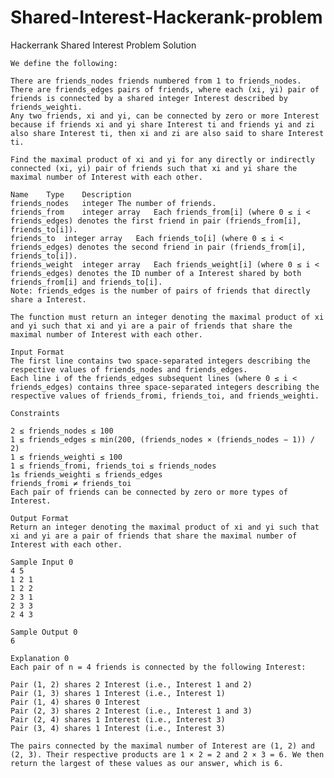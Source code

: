 # Shared-Interest-Hackerank-problem

   Hackerrank Shared Interest Problem Solution
    
    We define the following:
    
    There are friends_nodes friends numbered from 1 to friends_nodes.
    There are friends_edges pairs of friends, where each (xi, yi) pair of friends is connected by a shared integer Interest described by friends_weighti.
    Any two friends, xi and yi, can be connected by zero or more Interest because if friends xi and yi share Interest ti and friends yi and zi also share Interest ti, then xi and zi are also said to share Interest ti.
    
    Find the maximal product of xi and yi for any directly or indirectly connected (xi, yi) pair of friends such that xi and yi share the maximal number of Interest with each other.
    
    Name	Type	Description
    friends_nodes	integer	The number of friends.
    friends_from	integer array	Each friends_from[i] (where 0 ≤ i < friends_edges) denotes the first friend in pair (friends_from[i], friends_to[i]).
    friends_to	integer array	Each friends_to[i] (where 0 ≤ i < friends_edges) denotes the second friend in pair (friends_from[i], friends_to[i]).
    friends_weight	integer array	Each friends_weight[i] (where 0 ≤ i < friends_edges) denotes the ID number of a Interest shared by both friends_from[i] and friends_to[i].
    Note: friends_edges is the number of pairs of friends that directly share a Interest.
    
    The function must return an integer denoting the maximal product of xi and yi such that xi and yi are a pair of friends that share the maximal number of Interest with each other.
    
    Input Format
    The first line contains two space-separated integers describing the respective values of friends_nodes and friends_edges.
    Each line i of the friends_edges subsequent lines (where 0 ≤ i < friends_edges) contains three space-separated integers describing the respective values of friends_fromi, friends_toi, and friends_weighti.
    
    Constraints
    
    2 ≤ friends_nodes ≤ 100
    1 ≤ friends_edges ≤ min(200, (friends_nodes × (friends_nodes − 1)) / 2)
    1 ≤ friends_weighti ≤ 100
    1 ≤ friends_fromi, friends_toi ≤ friends_nodes
    1≤ friends_weighti ≤ friends_edges
    friends_fromi ≠ friends_toi
    Each pair of friends can be connected by zero or more types of Interest.
    
    Output Format
    Return an integer denoting the maximal product of xi and yi such that xi and yi are a pair of friends that share the maximal number of Interest with each other.
    
    Sample Input 0
    4 5
    1 2 1
    1 2 2
    2 3 1
    2 3 3
    2 4 3
    
    Sample Output 0
    6
    
    Explanation 0
    Each pair of n = 4 friends is connected by the following Interest:
    
    Pair (1, 2) shares 2 Interest (i.e., Interest 1 and 2)
    Pair (1, 3) shares 1 Interest (i.e., Interest 1)
    Pair (1, 4) shares 0 Interest
    Pair (2, 3) shares 2 Interest (i.e., Interest 1 and 3)
    Pair (2, 4) shares 1 Interest (i.e., Interest 3)
    Pair (3, 4) shares 1 Interest (i.e., Interest 3)
    
    The pairs connected by the maximal number of Interest are (1, 2) and (2, 3). Their respective products are 1 × 2 = 2 and 2 × 3 = 6. We then return the largest of these values as our answer, which is 6.
    
